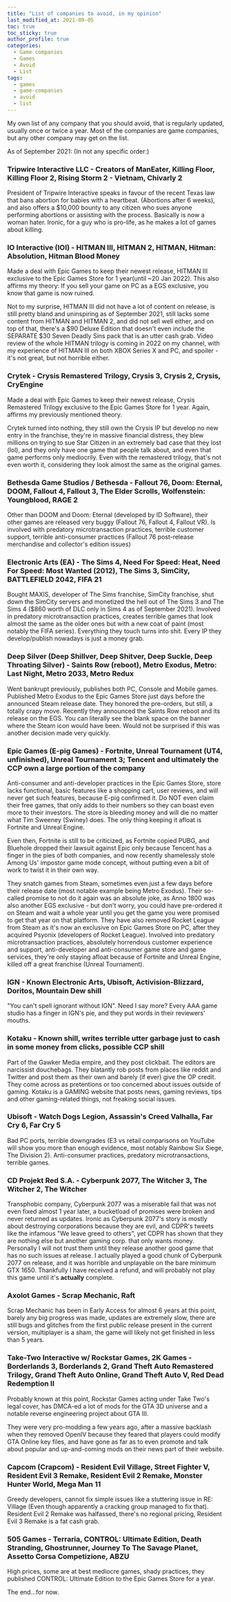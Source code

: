 ```yaml
---
title: "List of companies to avoid, in my opinion"
last_modified_at: 2021-09-05
toc: true
toc_sticky: true
author_profile: true
categories:
  - Game companies
  - Games
  - Avoid
  - List
tags:
  - games
  - game-companies
  - avoid
  - list
---
```


My own list of any company that you should avoid, that is regularly updated, usually once or twice a year. Most of the companies are game companies, but any other company may get on the list.

As of September 2021: (In not any specific order:)

### Tripwire Interactive LLC - Creators of ManEater, Killing Floor, Killing Floor 2, Rising Storm 2 - Vietnam, Chivarly 2

President of Tripwire Interactive speaks in favour of the recent Texas law that bans abortion for babies with a heartbeat. (Abortions after 6 weeks), and also offers a $10,000 bounty to any citizen who sues anyone performing abortions or assisting with the process. Basically is now a woman hater. Ironic, for a guy who is pro-life, as he makes a lot of games about killing.

### IO Interactive (IOI) - HITMAN III, HITMAN 2, HITMAN, Hitman: Absolution, Hitman Blood Money

Made a deal with Epic Games to keep their newest release, HITMAN III exclusive to the Epic Games Store for 1 year(until ~20 Jan 2022). This also affirms my theory: If you sell your game on PC as a EGS exclusive, you know that game is now ruined.

Not to my surprise, HITMAN III did not have a lot of content on release, is still pretty bland and uninspiring as of September 2021, still lacks some content from HITMAN and HITMAN 2, and did not sell well either, and on top of that, there's a $90 Deluxe Edition that doesn't even include the SEPARATE $30 Seven Deadly Sins pack that is an utter cash grab. Video review of the whole HITMAN trilogy is coming in 2022 on my channel, with my experience of HITMAN III on both XBOX Series X and PC, and spoiler - it's not great, but not horrible either.

### Crytek - Crysis Remastered Trilogy, Crysis 3, Crysis 2, Crysis, CryEngine

Made a deal with Epic Games to keep their newest release, Crysis Remastered Trilogy exclusive to the Epic Games Store for 1 year. Again, affirms my previously mentioned theory.

Crytek turned into nothing, they still own the Crysis IP but develop no new entry in the franchise, they're in massive financial distress, they blew millions on trying to sue Star Citizen in an extremely bad case that they lost (lol), and they only have one game that people talk about, and even that game performs only mediocrily. Even with the remastered trilogy, that's not even worth it, considering they look almost the same as the original games.

### Bethesda Game Studios / Bethesda - Fallout 76, Doom: Eternal, DOOM, Fallout 4, Fallout 3, The Elder Scrolls, Wolfenstein: Youngblood, RAGE 2

Other than DOOM and Doom: Eternal (developed by ID Software), their other games are released very buggy (Fallout 76, Fallout 4, Fallout VR). Is involved with predatory microtransaction practices, terrible customer support, terrible anti-consumer practices (Fallout 76 post-release merchandise and collector's edition issues)

### Electronic Arts (EA) - The Sims 4, Need For Speed: Heat, Need For Speed: Most Wanted (2012), The Sims 3, SimCity, BATTLEFIELD 2042, FIFA 21

Bought MAXIS, developer of The Sims franchise, SimCity franchise, shut down the SimCity servers and monetized the hell out of The Sims 3 and The Sims 4 ($860 worth of DLC only in Sims 4 as of September 2021). Involved in predatory microtransaction practices, creates terrible games that look almost the same as the older ones but with a new coat of paint (most notably the FIFA series). Everything they touch turns into shit. Every IP they develop/publish nowadays is just a money grab.

### Deep Silver (Deep Shillver, Deep Shitver, Deep Suckle, Deep Throating Silver) - Saints Row (reboot), Metro Exodus, Metro: Last Night, Metro 2033, Metro Redux

Went bankrupt previously, publishes both PC, Console and Mobile games. Published Metro Exodus to the Epic Games Store just days before the announced Steam release date. They honored the pre-orders, but still, a totally crapy move. Recently they announced the Saints Row reboot and its release on the EGS. You can literally see the blank space on the banner where the Steam icon would have been. Would not be surprised if this was another decision made very quickly.

### Epic Games (E-pig Games) - Fortnite, Unreal Tournament (UT4, unfinished), Unreal Tournament 3; Tencent and ultimately the CCP own a large portion of the company

Anti-consumer and anti-developer practices in the Epic Games Store, store lacks functional, basic features like a shopping cart, user reviews, and will never get such features, because E-pig confirmed it. Do NOT even claim their free games, that only adds to their numbers so they can boast even more to their investors. The store is bleeding money and will die no matter what Tim Sweeney (Swiney) does. The only thing keeping it afloat is Fortnite and Unreal Engine.

Even then, Fortnite is still to be criticized, as Fortnite copied PUBG, and Bluehole dropped their lawsuit against Epic only because Tencent has a finger in the pies of both companies, and now recently shamelessly stole Among Us' impostor game mode concept, without putting even a bit of work to twist it in their own way.

They snatch games from Steam, sometimes even just a few days before their release date (most notable example being Metro Exodus). Their so-called promise to not do it again was an absolute joke, as Anno 1800 was also another EGS exclusive - but don't worry, you could have pre-ordered it on Steam and wait a whole year until you get the game you were promised to get that year on that platform. They have also removed Rocket League from Steam as it's now an exclusive on Epic Games Store on PC, after they acquired Psyonix (developers of Rocket League). Involved into predatory microtransaction practices, absolutely horrendous customer experience and support, anti-developer and anti-consumer game store and game services, they're only staying afloat because of Fortnite and Unreal Engine, killed off a great franchise (Unreal Tournament).

### IGN - Known Electronic Arts, Ubisoft, Activision-Blizzard, Doritos, Mountain Dew shill

"You can't spell ignorant without IGN". Need I say more? Every AAA game studio has a finger in IGN's pie, and they put words in their reviewers' mouths.

### Kotaku - Known shill, writes terrible utter garbage just to cash in some money from clicks, possible CCP shill

Part of the Gawker Media empire, and they post clickbait. The editors are narcissist douchebags. They blatantly rob posts from places like reddit and Twitter and post them as their own and barely (if ever) give the OP credit. They come across as pretentions or too concerned about issues outside of gaming. Kotaku is a GAMING website that posts news, gaming reviews, tips and other gaming-related things, not freaking social issues.

### Ubisoft - Watch Dogs Legion, Assassin's Creed Valhalla, Far Cry 6, Far Cry 5

Bad PC ports, terrible downgrades (E3 vs retail comparisons on YouTube will show you more than enough evidence, most notably Rainbow Six Siege, The Division 2). Anti-consumer practices, predatory microtransactions, terrible games.

### CD Projekt Red S.A. - Cyberpunk 2077, The Witcher 3, The Witcher 2, The Witcher

Transphobic company, Cyberpunk 2077 was a miserable fail that was not even fixed almost 1 year later, a bucketload of promises were broken and never returned as updates. Ironic as Cyberpunk 2077's story is mostly about destroying corporations because they are evil, and CDPR's tweets like the infamous "We leave greed to others", yet CDPR has shown that they are nothing else but another gaming corp. that only wants money. Personally I will not trust them until they release another good game that has no such issues at release. I actually played a good chunk of Cyberpunk 2077 on release, and it was horrible and unplayable on the bare minimum GTX 1650. Thankfully I have received a refund, and will probably not play this game until it's **actually** complete.

### Axolot Games - Scrap Mechanic, Raft

Scrap Mechanic has been in Early Access for almost 6 years at this point, barely any big progress was made, updates are extremely slow, there are still bugs and glitches from the first public release present in the current version, multiplayer is a sham, the game will likely not get finished in less than 5 years.

### Take-Two Interactive w/ Rockstar Games, 2K Games - Borderlands 3, Borderlands 2, Grand Theft Auto Remastered Trilogy, Grand Theft Auto Online, Grand Theft Auto V, Red Dead Redemption II

Probably known at this point, Rockstar Games acting under Take Two's legal cover, has DMCA-ed a lot of mods for the GTA 3D universe and a notable reverse engineering project about GTA III.

They were very pro-modding a few years ago, after a massive backlash when they removed OpenIV because they feared that players could modify GTA Online key files, and have gone as far as to even promote and talk about popular and up-and-coming mods on their news part of their website.

### Capcom (Crapcom) - Resident Evil Village, Street Fighter V, Resident Evil 3 Remake, Resident Evil 2 Remake, Monster Hunter World, Mega Man 11

Greedy developers, cannot fix simple issues like a stuttering issue in RE: Village (Even though apparently a cracking group managed to fix that). Resident Evil 2 Remake was halfassed, there's no regional pricing, Resident Evil 3 Remake is a fat cash grab.

### 505 Games - Terraria, CONTROL: Ultimate Edition, Death Stranding, Ghostrunner, Journey To The Savage Planet, Assetto Corsa Competizione, ABZU

High prices, some are at best mediocre games, shady practices, they published CONTROL: Ultimate Edition to the Epic Games Store for a year.



The end...for now.
